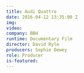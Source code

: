 ```yaml
---
title: Audi Quattro
date: 2016-04-12 13:35:00 Z
img: 
video:
company: BBH
runtime: Documentary Film
director: David Ryle
producers: Sophie Dewey
role: Producer
is-featured:
---
```


